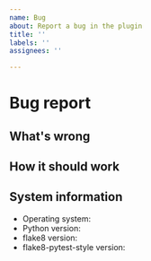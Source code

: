```yaml
---
name: Bug
about: Report a bug in the plugin
title: ''
labels: ''
assignees: ''

---
```


# Bug report

## What's wrong

<!--
Please describe what is not working. Perhaps the plugin reports a violation when it shoudn't, or vice versa?
Please attach a code sample which reproduces the problem.
-->

## How it should work

<!-- Please describe the expected behaviour of the plugin in the given case. -->

## System information

* Operating system:
* Python version: 
* flake8 version:
* flake8-pytest-style version:
